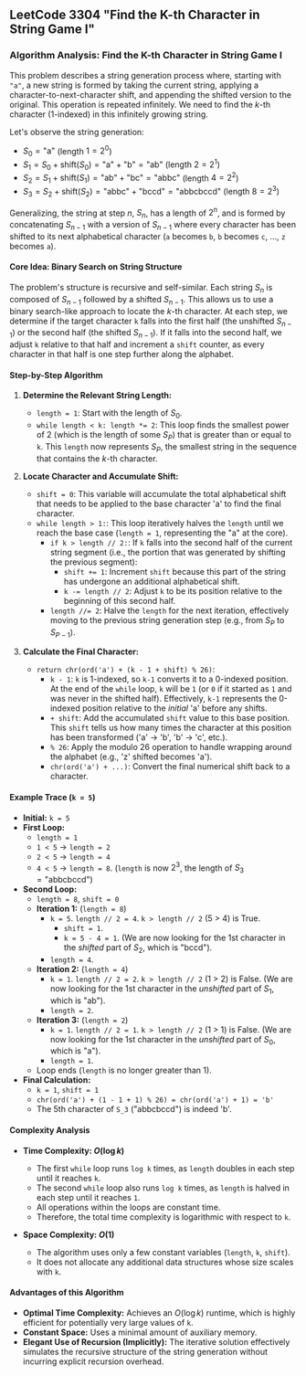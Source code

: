 LeetCode 3304 "Find the K-th Character in String Game I"
---

### **Algorithm Analysis: Find the K-th Character in String Game I**

This problem describes a string generation process where, starting with `"a"`, a new string is formed by taking the current string, applying a character-to-next-character shift, and appending the shifted version to the original. This operation is repeated infinitely. We need to find the $k$-th character (1-indexed) in this infinitely growing string.

Let's observe the string generation:
* $S_0 = \text{"a"}$ (length $1 = 2^0$)
* $S_1 = S_0 + \text{shift}(S_0) = \text{"a"} + \text{"b"} = \text{"ab"}$ (length $2 = 2^1$)
* $S_2 = S_1 + \text{shift}(S_1) = \text{"ab"} + \text{"bc"} = \text{"abbc"}$ (length $4 = 2^2$)
* $S_3 = S_2 + \text{shift}(S_2) = \text{"abbc"} + \text{"bccd"} = \text{"abbcbccd"}$ (length $8 = 2^3$)

Generalizing, the string at step $n$, $S_n$, has a length of $2^n$, and is formed by concatenating $S_{n-1}$ with a version of $S_{n-1}$ where every character has been shifted to its next alphabetical character (`a` becomes `b`, `b` becomes `c`, ..., `z` becomes `a`).

#### **Core Idea: Binary Search on String Structure**

The problem's structure is recursive and self-similar. Each string $S_n$ is composed of $S_{n-1}$ followed by a shifted $S_{n-1}$. This allows us to use a binary search-like approach to locate the $k$-th character. At each step, we determine if the target character `k` falls into the first half (the unshifted $S_{n-1}$) or the second half (the shifted $S_{n-1}$). If it falls into the second half, we adjust `k` relative to that half and increment a `shift` counter, as every character in that half is one step further along the alphabet.

#### **Step-by-Step Algorithm**

1.  **Determine the Relevant String Length:**
    * `length = 1`: Start with the length of $S_0$.
    * `while length < k: length *= 2`: This loop finds the smallest power of 2 (which is the length of some $S_P$) that is greater than or equal to `k`. This `length` now represents $S_P$, the smallest string in the sequence that contains the $k$-th character.

2.  **Locate Character and Accumulate Shift:**
    * `shift = 0`: This variable will accumulate the total alphabetical shift that needs to be applied to the base character 'a' to find the final character.
    * `while length > 1:`: This loop iteratively halves the `length` until we reach the base case (`length = 1`, representing the "a" at the core).
        * `if k > length // 2:`: If `k` falls into the second half of the current string segment (i.e., the portion that was generated by shifting the previous segment):
            * `shift += 1`: Increment `shift` because this part of the string has undergone an additional alphabetical shift.
            * `k -= length // 2`: Adjust `k` to be its position relative to the beginning of this second half.
        * `length //= 2`: Halve the `length` for the next iteration, effectively moving to the previous string generation step (e.g., from $S_P$ to $S_{P-1}$).

3.  **Calculate the Final Character:**
    * `return chr(ord('a') + (k - 1 + shift) % 26)`:
        * `k - 1`: `k` is 1-indexed, so `k-1` converts it to a 0-indexed position. At the end of the `while` loop, `k` will be `1` (or `0` if it started as `1` and was never in the shifted half). Effectively, `k-1` represents the 0-indexed position relative to the *initial* 'a' before any shifts.
        * `+ shift`: Add the accumulated `shift` value to this base position. This `shift` tells us how many times the character at this position has been transformed ('a' -> 'b', 'b' -> 'c', etc.).
        * `% 26`: Apply the modulo 26 operation to handle wrapping around the alphabet (e.g., 'z' shifted becomes 'a').
        * `chr(ord('a') + ...)`: Convert the final numerical shift back to a character.

#### **Example Trace (`k = 5`)**

* **Initial:** `k = 5`
* **First Loop:**
    * `length = 1`
    * `1 < 5` -> `length = 2`
    * `2 < 5` -> `length = 4`
    * `4 < 5` -> `length = 8`. (`length` is now $2^3$, the length of $S_3 = \text{"abbcbccd"}$)
* **Second Loop:**
    * `length = 8`, `shift = 0`
    * **Iteration 1:** (`length = 8`)
        * `k = 5`. `length // 2 = 4`. `k > length // 2` (5 > 4) is True.
            * `shift = 1`.
            * `k = 5 - 4 = 1`. (We are now looking for the 1st character in the *shifted* part of $S_2$, which is "bccd").
        * `length = 4`.
    * **Iteration 2:** (`length = 4`)
        * `k = 1`. `length // 2 = 2`. `k > length // 2` (1 > 2) is False. (We are now looking for the 1st character in the *unshifted* part of $S_1$, which is "ab").
        * `length = 2`.
    * **Iteration 3:** (`length = 2`)
        * `k = 1`. `length // 2 = 1`. `k > length // 2` (1 > 1) is False. (We are now looking for the 1st character in the *unshifted* part of $S_0$, which is "a").
        * `length = 1`.
    * Loop ends (`length` is no longer greater than 1).
* **Final Calculation:**
    * `k = 1`, `shift = 1`
    * `chr(ord('a') + (1 - 1 + 1) % 26) = chr(ord('a') + 1) = 'b'`
    * The 5th character of `S_3` ("abbcbccd") is indeed 'b'.

#### **Complexity Analysis**

* **Time Complexity: $O(\log k)$**
    * The first `while` loop runs `log k` times, as `length` doubles in each step until it reaches `k`.
    * The second `while` loop also runs `log k` times, as `length` is halved in each step until it reaches `1`.
    * All operations within the loops are constant time.
    * Therefore, the total time complexity is logarithmic with respect to `k`.

* **Space Complexity: $O(1)$**
    * The algorithm uses only a few constant variables (`length`, `k`, `shift`).
    * It does not allocate any additional data structures whose size scales with `k`.

#### **Advantages of this Algorithm**

* **Optimal Time Complexity:** Achieves an $O(\log k)$ runtime, which is highly efficient for potentially very large values of `k`.
* **Constant Space:** Uses a minimal amount of auxiliary memory.
* **Elegant Use of Recursion (Implicitly):** The iterative solution effectively simulates the recursive structure of the string generation without incurring explicit recursion overhead.
